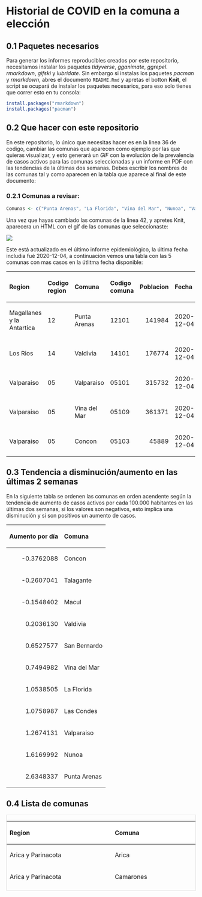 Historial de COVID en la comuna a elección
================

## 0.1 Paquetes necesarios

Para generar los informes reproducibles creados por este repositorio,
necesitamos instalar los paquetes *tidyverse*, *gganimate*, *ggrepel*.
*rmarkdown*, *gifski* y *lubridate*. Sin embargo si instalas los
paquetes *pacman* y *rmarkdown*, abres el documento `README.Rmd` y
apretas el botton **Knit**, el script se ocupará de instalar los
paquetes necesarios, para eso solo tienes que correr esto en tu consola:

``` r
install.packages("rmarkdown")
install.packages("pacman")
```

## 0.2 Que hacer con este repositorio

En este repositorio, lo único que necesitas hacer es en la linea 36 de
codigo, cambiar las comunas que aparecen como ejemplo por las que
quieras visualizar, y esto generará un *GIF* con la evolución de la
prevalencia de casos activos para las comunas seleccionadas y un informe
en PDF con las tendencias de la últimas dos semanas. Debes escribir los
nombres de las comunas tal y como aparecen en la tabla que aparece al
final de este
documento:

### 0.2.1 Comunas a revisar:

``` r
Comunas <- c("Punta Arenas", "La Florida", "Vina del Mar", "Nunoa", "Valparaiso", "Concon", "Talagante", "San Bernardo", "Macul", "Las Condes", "Valdivia")
```

Una vez que hayas cambiado las comunas de la linea 42, y apretes Knit,
aparecera un HTML con el gif de las comunas que seleccionaste:

![](README_files/figure-gfm/GIF-1.gif)<!-- -->

Este está actualizado en el último informe epidemiológico, la última
fecha includia fué 2020-12-04, a continuación vemos una tabla con las 5
comunas con mas casos en la útlitma fecha
disponible:

<table class="table table-striped table-hover" style="margin-left: auto; margin-right: auto;">

<thead>

<tr>

<th style="text-align:left;">

Region

</th>

<th style="text-align:left;">

Codigo region

</th>

<th style="text-align:left;">

Comuna

</th>

<th style="text-align:left;">

Codigo comuna

</th>

<th style="text-align:right;">

Poblacion

</th>

<th style="text-align:left;">

Fecha

</th>

<th style="text-align:right;">

Activos

</th>

<th style="text-align:right;">

Activos\_por\_100.000

</th>

</tr>

</thead>

<tbody>

<tr>

<td style="text-align:left;">

Magallanes y la Antartica

</td>

<td style="text-align:left;">

12

</td>

<td style="text-align:left;">

Punta Arenas

</td>

<td style="text-align:left;">

12101

</td>

<td style="text-align:right;">

141984

</td>

<td style="text-align:left;">

2020-12-04

</td>

<td style="text-align:right;">

398

</td>

<td style="text-align:right;">

280.31327

</td>

</tr>

<tr>

<td style="text-align:left;">

Los Rios

</td>

<td style="text-align:left;">

14

</td>

<td style="text-align:left;">

Valdivia

</td>

<td style="text-align:left;">

14101

</td>

<td style="text-align:right;">

176774

</td>

<td style="text-align:left;">

2020-12-04

</td>

<td style="text-align:right;">

378

</td>

<td style="text-align:right;">

213.83235

</td>

</tr>

<tr>

<td style="text-align:left;">

Valparaiso

</td>

<td style="text-align:left;">

05

</td>

<td style="text-align:left;">

Valparaiso

</td>

<td style="text-align:left;">

05101

</td>

<td style="text-align:right;">

315732

</td>

<td style="text-align:left;">

2020-12-04

</td>

<td style="text-align:right;">

201

</td>

<td style="text-align:right;">

63.66159

</td>

</tr>

<tr>

<td style="text-align:left;">

Valparaiso

</td>

<td style="text-align:left;">

05

</td>

<td style="text-align:left;">

Vina del Mar

</td>

<td style="text-align:left;">

05109

</td>

<td style="text-align:right;">

361371

</td>

<td style="text-align:left;">

2020-12-04

</td>

<td style="text-align:right;">

192

</td>

<td style="text-align:right;">

53.13099

</td>

</tr>

<tr>

<td style="text-align:left;">

Valparaiso

</td>

<td style="text-align:left;">

05

</td>

<td style="text-align:left;">

Concon

</td>

<td style="text-align:left;">

05103

</td>

<td style="text-align:right;">

45889

</td>

<td style="text-align:left;">

2020-12-04

</td>

<td style="text-align:right;">

22

</td>

<td style="text-align:right;">

47.94177

</td>

</tr>

</tbody>

</table>

## 0.3 Tendencia a disminución/aumento en las últimas 2 semanas

En la siguiente tabla se ordenen las comunas en orden acendente según la
tendencia de aumento de casos activos por cada 100.000 habitantes en las
últimas dos semanas, si los valores son negativos, esto implica una
disminución y si son positivos un aumento de casos.

<table>

<thead>

<tr>

<th style="text-align:right;">

Aumento por día

</th>

<th style="text-align:left;">

Comuna

</th>

</tr>

</thead>

<tbody>

<tr>

<td style="text-align:right;">

\-0.3762088

</td>

<td style="text-align:left;">

Concon

</td>

</tr>

<tr>

<td style="text-align:right;">

\-0.2607041

</td>

<td style="text-align:left;">

Talagante

</td>

</tr>

<tr>

<td style="text-align:right;">

\-0.1548402

</td>

<td style="text-align:left;">

Macul

</td>

</tr>

<tr>

<td style="text-align:right;">

0.2036130

</td>

<td style="text-align:left;">

Valdivia

</td>

</tr>

<tr>

<td style="text-align:right;">

0.6527577

</td>

<td style="text-align:left;">

San Bernardo

</td>

</tr>

<tr>

<td style="text-align:right;">

0.7494982

</td>

<td style="text-align:left;">

Vina del Mar

</td>

</tr>

<tr>

<td style="text-align:right;">

1.0538505

</td>

<td style="text-align:left;">

La Florida

</td>

</tr>

<tr>

<td style="text-align:right;">

1.0758987

</td>

<td style="text-align:left;">

Las Condes

</td>

</tr>

<tr>

<td style="text-align:right;">

1.2674131

</td>

<td style="text-align:left;">

Valparaiso

</td>

</tr>

<tr>

<td style="text-align:right;">

1.6169992

</td>

<td style="text-align:left;">

Nunoa

</td>

</tr>

<tr>

<td style="text-align:right;">

2.6348337

</td>

<td style="text-align:left;">

Punta
Arenas

</td>

</tr>

</tbody>

</table>

## 0.4 Lista de comunas

<div style="border: 1px solid #ddd; padding: 0px; overflow-y: scroll; height:200px; overflow-x: scroll; width:100%;  margin-left: auto; margin-right: auto;" class="table table-striped table-hover">

<table class="table table-striped table-hover" style="margin-left: auto; margin-right: auto;">

<thead>

<tr>

<th style="text-align:left;position: sticky; top:0; background-color: #FFFFFF;">

Region

</th>

<th style="text-align:left;position: sticky; top:0; background-color: #FFFFFF;">

Comuna

</th>

</tr>

</thead>

<tbody>

<tr>

<td style="text-align:left;">

Arica y Parinacota

</td>

<td style="text-align:left;">

Arica

</td>

</tr>

<tr>

<td style="text-align:left;">

Arica y Parinacota

</td>

<td style="text-align:left;">

Camarones

</td>

</tr>

<tr>

<td style="text-align:left;">

Arica y Parinacota

</td>

<td style="text-align:left;">

General Lagos

</td>

</tr>

<tr>

<td style="text-align:left;">

Arica y Parinacota

</td>

<td style="text-align:left;">

Putre

</td>

</tr>

<tr>

<td style="text-align:left;">

Arica y Parinacota

</td>

<td style="text-align:left;">

Desconocido Arica y Parinacota

</td>

</tr>

<tr>

<td style="text-align:left;">

Tarapaca

</td>

<td style="text-align:left;">

Alto Hospicio

</td>

</tr>

<tr>

<td style="text-align:left;">

Tarapaca

</td>

<td style="text-align:left;">

Camina

</td>

</tr>

<tr>

<td style="text-align:left;">

Tarapaca

</td>

<td style="text-align:left;">

Colchane

</td>

</tr>

<tr>

<td style="text-align:left;">

Tarapaca

</td>

<td style="text-align:left;">

Huara

</td>

</tr>

<tr>

<td style="text-align:left;">

Tarapaca

</td>

<td style="text-align:left;">

Iquique

</td>

</tr>

<tr>

<td style="text-align:left;">

Tarapaca

</td>

<td style="text-align:left;">

Pica

</td>

</tr>

<tr>

<td style="text-align:left;">

Tarapaca

</td>

<td style="text-align:left;">

Pozo Almonte

</td>

</tr>

<tr>

<td style="text-align:left;">

Tarapaca

</td>

<td style="text-align:left;">

Desconocido Tarapaca

</td>

</tr>

<tr>

<td style="text-align:left;">

Antofagasta

</td>

<td style="text-align:left;">

Antofagasta

</td>

</tr>

<tr>

<td style="text-align:left;">

Antofagasta

</td>

<td style="text-align:left;">

Calama

</td>

</tr>

<tr>

<td style="text-align:left;">

Antofagasta

</td>

<td style="text-align:left;">

Maria Elena

</td>

</tr>

<tr>

<td style="text-align:left;">

Antofagasta

</td>

<td style="text-align:left;">

Mejillones

</td>

</tr>

<tr>

<td style="text-align:left;">

Antofagasta

</td>

<td style="text-align:left;">

Ollague

</td>

</tr>

<tr>

<td style="text-align:left;">

Antofagasta

</td>

<td style="text-align:left;">

San Pedro de Atacama

</td>

</tr>

<tr>

<td style="text-align:left;">

Antofagasta

</td>

<td style="text-align:left;">

Sierra Gorda

</td>

</tr>

<tr>

<td style="text-align:left;">

Antofagasta

</td>

<td style="text-align:left;">

Taltal

</td>

</tr>

<tr>

<td style="text-align:left;">

Antofagasta

</td>

<td style="text-align:left;">

Tocopilla

</td>

</tr>

<tr>

<td style="text-align:left;">

Antofagasta

</td>

<td style="text-align:left;">

Desconocido Antofagasta

</td>

</tr>

<tr>

<td style="text-align:left;">

Atacama

</td>

<td style="text-align:left;">

Alto del Carmen

</td>

</tr>

<tr>

<td style="text-align:left;">

Atacama

</td>

<td style="text-align:left;">

Caldera

</td>

</tr>

<tr>

<td style="text-align:left;">

Atacama

</td>

<td style="text-align:left;">

Chanaral

</td>

</tr>

<tr>

<td style="text-align:left;">

Atacama

</td>

<td style="text-align:left;">

Copiapo

</td>

</tr>

<tr>

<td style="text-align:left;">

Atacama

</td>

<td style="text-align:left;">

Diego de Almagro

</td>

</tr>

<tr>

<td style="text-align:left;">

Atacama

</td>

<td style="text-align:left;">

Freirina

</td>

</tr>

<tr>

<td style="text-align:left;">

Atacama

</td>

<td style="text-align:left;">

Huasco

</td>

</tr>

<tr>

<td style="text-align:left;">

Atacama

</td>

<td style="text-align:left;">

Tierra Amarilla

</td>

</tr>

<tr>

<td style="text-align:left;">

Atacama

</td>

<td style="text-align:left;">

Vallenar

</td>

</tr>

<tr>

<td style="text-align:left;">

Atacama

</td>

<td style="text-align:left;">

Desconocido Atacama

</td>

</tr>

<tr>

<td style="text-align:left;">

Coquimbo

</td>

<td style="text-align:left;">

Andacollo

</td>

</tr>

<tr>

<td style="text-align:left;">

Coquimbo

</td>

<td style="text-align:left;">

Canela

</td>

</tr>

<tr>

<td style="text-align:left;">

Coquimbo

</td>

<td style="text-align:left;">

Combarbala

</td>

</tr>

<tr>

<td style="text-align:left;">

Coquimbo

</td>

<td style="text-align:left;">

Coquimbo

</td>

</tr>

<tr>

<td style="text-align:left;">

Coquimbo

</td>

<td style="text-align:left;">

Illapel

</td>

</tr>

<tr>

<td style="text-align:left;">

Coquimbo

</td>

<td style="text-align:left;">

La Higuera

</td>

</tr>

<tr>

<td style="text-align:left;">

Coquimbo

</td>

<td style="text-align:left;">

La Serena

</td>

</tr>

<tr>

<td style="text-align:left;">

Coquimbo

</td>

<td style="text-align:left;">

Los Vilos

</td>

</tr>

<tr>

<td style="text-align:left;">

Coquimbo

</td>

<td style="text-align:left;">

Monte Patria

</td>

</tr>

<tr>

<td style="text-align:left;">

Coquimbo

</td>

<td style="text-align:left;">

Ovalle

</td>

</tr>

<tr>

<td style="text-align:left;">

Coquimbo

</td>

<td style="text-align:left;">

Paiguano

</td>

</tr>

<tr>

<td style="text-align:left;">

Coquimbo

</td>

<td style="text-align:left;">

Punitaqui

</td>

</tr>

<tr>

<td style="text-align:left;">

Coquimbo

</td>

<td style="text-align:left;">

Rio Hurtado

</td>

</tr>

<tr>

<td style="text-align:left;">

Coquimbo

</td>

<td style="text-align:left;">

Salamanca

</td>

</tr>

<tr>

<td style="text-align:left;">

Coquimbo

</td>

<td style="text-align:left;">

Vicuna

</td>

</tr>

<tr>

<td style="text-align:left;">

Coquimbo

</td>

<td style="text-align:left;">

Desconocido Coquimbo

</td>

</tr>

<tr>

<td style="text-align:left;">

Valparaiso

</td>

<td style="text-align:left;">

Algarrobo

</td>

</tr>

<tr>

<td style="text-align:left;">

Valparaiso

</td>

<td style="text-align:left;">

Cabildo

</td>

</tr>

<tr>

<td style="text-align:left;">

Valparaiso

</td>

<td style="text-align:left;">

Calera

</td>

</tr>

<tr>

<td style="text-align:left;">

Valparaiso

</td>

<td style="text-align:left;">

Calle Larga

</td>

</tr>

<tr>

<td style="text-align:left;">

Valparaiso

</td>

<td style="text-align:left;">

Cartagena

</td>

</tr>

<tr>

<td style="text-align:left;">

Valparaiso

</td>

<td style="text-align:left;">

Casablanca

</td>

</tr>

<tr>

<td style="text-align:left;">

Valparaiso

</td>

<td style="text-align:left;">

Catemu

</td>

</tr>

<tr>

<td style="text-align:left;">

Valparaiso

</td>

<td style="text-align:left;">

Concon

</td>

</tr>

<tr>

<td style="text-align:left;">

Valparaiso

</td>

<td style="text-align:left;">

El Quisco

</td>

</tr>

<tr>

<td style="text-align:left;">

Valparaiso

</td>

<td style="text-align:left;">

El Tabo

</td>

</tr>

<tr>

<td style="text-align:left;">

Valparaiso

</td>

<td style="text-align:left;">

Hijuelas

</td>

</tr>

<tr>

<td style="text-align:left;">

Valparaiso

</td>

<td style="text-align:left;">

Isla de Pascua

</td>

</tr>

<tr>

<td style="text-align:left;">

Valparaiso

</td>

<td style="text-align:left;">

Juan Fernandez

</td>

</tr>

<tr>

<td style="text-align:left;">

Valparaiso

</td>

<td style="text-align:left;">

La Cruz

</td>

</tr>

<tr>

<td style="text-align:left;">

Valparaiso

</td>

<td style="text-align:left;">

La Ligua

</td>

</tr>

<tr>

<td style="text-align:left;">

Valparaiso

</td>

<td style="text-align:left;">

Limache

</td>

</tr>

<tr>

<td style="text-align:left;">

Valparaiso

</td>

<td style="text-align:left;">

Llaillay

</td>

</tr>

<tr>

<td style="text-align:left;">

Valparaiso

</td>

<td style="text-align:left;">

Los Andes

</td>

</tr>

<tr>

<td style="text-align:left;">

Valparaiso

</td>

<td style="text-align:left;">

Nogales

</td>

</tr>

<tr>

<td style="text-align:left;">

Valparaiso

</td>

<td style="text-align:left;">

Olmue

</td>

</tr>

<tr>

<td style="text-align:left;">

Valparaiso

</td>

<td style="text-align:left;">

Panquehue

</td>

</tr>

<tr>

<td style="text-align:left;">

Valparaiso

</td>

<td style="text-align:left;">

Papudo

</td>

</tr>

<tr>

<td style="text-align:left;">

Valparaiso

</td>

<td style="text-align:left;">

Petorca

</td>

</tr>

<tr>

<td style="text-align:left;">

Valparaiso

</td>

<td style="text-align:left;">

Puchuncavi

</td>

</tr>

<tr>

<td style="text-align:left;">

Valparaiso

</td>

<td style="text-align:left;">

Putaendo

</td>

</tr>

<tr>

<td style="text-align:left;">

Valparaiso

</td>

<td style="text-align:left;">

Quillota

</td>

</tr>

<tr>

<td style="text-align:left;">

Valparaiso

</td>

<td style="text-align:left;">

Quilpue

</td>

</tr>

<tr>

<td style="text-align:left;">

Valparaiso

</td>

<td style="text-align:left;">

Quintero

</td>

</tr>

<tr>

<td style="text-align:left;">

Valparaiso

</td>

<td style="text-align:left;">

Rinconada

</td>

</tr>

<tr>

<td style="text-align:left;">

Valparaiso

</td>

<td style="text-align:left;">

San Antonio

</td>

</tr>

<tr>

<td style="text-align:left;">

Valparaiso

</td>

<td style="text-align:left;">

San Esteban

</td>

</tr>

<tr>

<td style="text-align:left;">

Valparaiso

</td>

<td style="text-align:left;">

San Felipe

</td>

</tr>

<tr>

<td style="text-align:left;">

Valparaiso

</td>

<td style="text-align:left;">

Santa Maria

</td>

</tr>

<tr>

<td style="text-align:left;">

Valparaiso

</td>

<td style="text-align:left;">

Santo Domingo

</td>

</tr>

<tr>

<td style="text-align:left;">

Valparaiso

</td>

<td style="text-align:left;">

Valparaiso

</td>

</tr>

<tr>

<td style="text-align:left;">

Valparaiso

</td>

<td style="text-align:left;">

Villa Alemana

</td>

</tr>

<tr>

<td style="text-align:left;">

Valparaiso

</td>

<td style="text-align:left;">

Vina del Mar

</td>

</tr>

<tr>

<td style="text-align:left;">

Valparaiso

</td>

<td style="text-align:left;">

Zapallar

</td>

</tr>

<tr>

<td style="text-align:left;">

Valparaiso

</td>

<td style="text-align:left;">

Desconocido Valparaiso

</td>

</tr>

<tr>

<td style="text-align:left;">

Metropolitana

</td>

<td style="text-align:left;">

Alhue

</td>

</tr>

<tr>

<td style="text-align:left;">

Metropolitana

</td>

<td style="text-align:left;">

Buin

</td>

</tr>

<tr>

<td style="text-align:left;">

Metropolitana

</td>

<td style="text-align:left;">

Calera de Tango

</td>

</tr>

<tr>

<td style="text-align:left;">

Metropolitana

</td>

<td style="text-align:left;">

Cerrillos

</td>

</tr>

<tr>

<td style="text-align:left;">

Metropolitana

</td>

<td style="text-align:left;">

Cerro Navia

</td>

</tr>

<tr>

<td style="text-align:left;">

Metropolitana

</td>

<td style="text-align:left;">

Colina

</td>

</tr>

<tr>

<td style="text-align:left;">

Metropolitana

</td>

<td style="text-align:left;">

Conchali

</td>

</tr>

<tr>

<td style="text-align:left;">

Metropolitana

</td>

<td style="text-align:left;">

Curacavi

</td>

</tr>

<tr>

<td style="text-align:left;">

Metropolitana

</td>

<td style="text-align:left;">

El Bosque

</td>

</tr>

<tr>

<td style="text-align:left;">

Metropolitana

</td>

<td style="text-align:left;">

El Monte

</td>

</tr>

<tr>

<td style="text-align:left;">

Metropolitana

</td>

<td style="text-align:left;">

Estacion Central

</td>

</tr>

<tr>

<td style="text-align:left;">

Metropolitana

</td>

<td style="text-align:left;">

Huechuraba

</td>

</tr>

<tr>

<td style="text-align:left;">

Metropolitana

</td>

<td style="text-align:left;">

Independencia

</td>

</tr>

<tr>

<td style="text-align:left;">

Metropolitana

</td>

<td style="text-align:left;">

Isla de Maipo

</td>

</tr>

<tr>

<td style="text-align:left;">

Metropolitana

</td>

<td style="text-align:left;">

La Cisterna

</td>

</tr>

<tr>

<td style="text-align:left;">

Metropolitana

</td>

<td style="text-align:left;">

La Florida

</td>

</tr>

<tr>

<td style="text-align:left;">

Metropolitana

</td>

<td style="text-align:left;">

La Granja

</td>

</tr>

<tr>

<td style="text-align:left;">

Metropolitana

</td>

<td style="text-align:left;">

La Pintana

</td>

</tr>

<tr>

<td style="text-align:left;">

Metropolitana

</td>

<td style="text-align:left;">

La Reina

</td>

</tr>

<tr>

<td style="text-align:left;">

Metropolitana

</td>

<td style="text-align:left;">

Lampa

</td>

</tr>

<tr>

<td style="text-align:left;">

Metropolitana

</td>

<td style="text-align:left;">

Las Condes

</td>

</tr>

<tr>

<td style="text-align:left;">

Metropolitana

</td>

<td style="text-align:left;">

Lo Barnechea

</td>

</tr>

<tr>

<td style="text-align:left;">

Metropolitana

</td>

<td style="text-align:left;">

Lo Espejo

</td>

</tr>

<tr>

<td style="text-align:left;">

Metropolitana

</td>

<td style="text-align:left;">

Lo Prado

</td>

</tr>

<tr>

<td style="text-align:left;">

Metropolitana

</td>

<td style="text-align:left;">

Macul

</td>

</tr>

<tr>

<td style="text-align:left;">

Metropolitana

</td>

<td style="text-align:left;">

Maipu

</td>

</tr>

<tr>

<td style="text-align:left;">

Metropolitana

</td>

<td style="text-align:left;">

Maria Pinto

</td>

</tr>

<tr>

<td style="text-align:left;">

Metropolitana

</td>

<td style="text-align:left;">

Melipilla

</td>

</tr>

<tr>

<td style="text-align:left;">

Metropolitana

</td>

<td style="text-align:left;">

Nunoa

</td>

</tr>

<tr>

<td style="text-align:left;">

Metropolitana

</td>

<td style="text-align:left;">

Padre Hurtado

</td>

</tr>

<tr>

<td style="text-align:left;">

Metropolitana

</td>

<td style="text-align:left;">

Paine

</td>

</tr>

<tr>

<td style="text-align:left;">

Metropolitana

</td>

<td style="text-align:left;">

Pedro Aguirre Cerda

</td>

</tr>

<tr>

<td style="text-align:left;">

Metropolitana

</td>

<td style="text-align:left;">

Penaflor

</td>

</tr>

<tr>

<td style="text-align:left;">

Metropolitana

</td>

<td style="text-align:left;">

Penalolen

</td>

</tr>

<tr>

<td style="text-align:left;">

Metropolitana

</td>

<td style="text-align:left;">

Pirque

</td>

</tr>

<tr>

<td style="text-align:left;">

Metropolitana

</td>

<td style="text-align:left;">

Providencia

</td>

</tr>

<tr>

<td style="text-align:left;">

Metropolitana

</td>

<td style="text-align:left;">

Pudahuel

</td>

</tr>

<tr>

<td style="text-align:left;">

Metropolitana

</td>

<td style="text-align:left;">

Puente Alto

</td>

</tr>

<tr>

<td style="text-align:left;">

Metropolitana

</td>

<td style="text-align:left;">

Quilicura

</td>

</tr>

<tr>

<td style="text-align:left;">

Metropolitana

</td>

<td style="text-align:left;">

Quinta Normal

</td>

</tr>

<tr>

<td style="text-align:left;">

Metropolitana

</td>

<td style="text-align:left;">

Recoleta

</td>

</tr>

<tr>

<td style="text-align:left;">

Metropolitana

</td>

<td style="text-align:left;">

Renca

</td>

</tr>

<tr>

<td style="text-align:left;">

Metropolitana

</td>

<td style="text-align:left;">

San Bernardo

</td>

</tr>

<tr>

<td style="text-align:left;">

Metropolitana

</td>

<td style="text-align:left;">

San Joaquin

</td>

</tr>

<tr>

<td style="text-align:left;">

Metropolitana

</td>

<td style="text-align:left;">

San Jose de Maipo

</td>

</tr>

<tr>

<td style="text-align:left;">

Metropolitana

</td>

<td style="text-align:left;">

San Miguel

</td>

</tr>

<tr>

<td style="text-align:left;">

Metropolitana

</td>

<td style="text-align:left;">

San Pedro

</td>

</tr>

<tr>

<td style="text-align:left;">

Metropolitana

</td>

<td style="text-align:left;">

San Ramon

</td>

</tr>

<tr>

<td style="text-align:left;">

Metropolitana

</td>

<td style="text-align:left;">

Santiago

</td>

</tr>

<tr>

<td style="text-align:left;">

Metropolitana

</td>

<td style="text-align:left;">

Talagante

</td>

</tr>

<tr>

<td style="text-align:left;">

Metropolitana

</td>

<td style="text-align:left;">

Tiltil

</td>

</tr>

<tr>

<td style="text-align:left;">

Metropolitana

</td>

<td style="text-align:left;">

Vitacura

</td>

</tr>

<tr>

<td style="text-align:left;">

Metropolitana

</td>

<td style="text-align:left;">

Desconocido Metropolitana

</td>

</tr>

<tr>

<td style="text-align:left;">

Del Libertador General Bernardo O’Higgins

</td>

<td style="text-align:left;">

Chepica

</td>

</tr>

<tr>

<td style="text-align:left;">

Del Libertador General Bernardo O’Higgins

</td>

<td style="text-align:left;">

Chimbarongo

</td>

</tr>

<tr>

<td style="text-align:left;">

Del Libertador General Bernardo O’Higgins

</td>

<td style="text-align:left;">

Codegua

</td>

</tr>

<tr>

<td style="text-align:left;">

Del Libertador General Bernardo O’Higgins

</td>

<td style="text-align:left;">

Coinco

</td>

</tr>

<tr>

<td style="text-align:left;">

Del Libertador General Bernardo O’Higgins

</td>

<td style="text-align:left;">

Coltauco

</td>

</tr>

<tr>

<td style="text-align:left;">

Del Libertador General Bernardo O’Higgins

</td>

<td style="text-align:left;">

Donihue

</td>

</tr>

<tr>

<td style="text-align:left;">

Del Libertador General Bernardo O’Higgins

</td>

<td style="text-align:left;">

Graneros

</td>

</tr>

<tr>

<td style="text-align:left;">

Del Libertador General Bernardo O’Higgins

</td>

<td style="text-align:left;">

La Estrella

</td>

</tr>

<tr>

<td style="text-align:left;">

Del Libertador General Bernardo O’Higgins

</td>

<td style="text-align:left;">

Las Cabras

</td>

</tr>

<tr>

<td style="text-align:left;">

Del Libertador General Bernardo O’Higgins

</td>

<td style="text-align:left;">

Litueche

</td>

</tr>

<tr>

<td style="text-align:left;">

Del Libertador General Bernardo O’Higgins

</td>

<td style="text-align:left;">

Lolol

</td>

</tr>

<tr>

<td style="text-align:left;">

Del Libertador General Bernardo O’Higgins

</td>

<td style="text-align:left;">

Machali

</td>

</tr>

<tr>

<td style="text-align:left;">

Del Libertador General Bernardo O’Higgins

</td>

<td style="text-align:left;">

Malloa

</td>

</tr>

<tr>

<td style="text-align:left;">

Del Libertador General Bernardo O’Higgins

</td>

<td style="text-align:left;">

Marchihue

</td>

</tr>

<tr>

<td style="text-align:left;">

Del Libertador General Bernardo O’Higgins

</td>

<td style="text-align:left;">

Mostazal

</td>

</tr>

<tr>

<td style="text-align:left;">

Del Libertador General Bernardo O’Higgins

</td>

<td style="text-align:left;">

Nancagua

</td>

</tr>

<tr>

<td style="text-align:left;">

Del Libertador General Bernardo O’Higgins

</td>

<td style="text-align:left;">

Navidad

</td>

</tr>

<tr>

<td style="text-align:left;">

Del Libertador General Bernardo O’Higgins

</td>

<td style="text-align:left;">

Olivar

</td>

</tr>

<tr>

<td style="text-align:left;">

Del Libertador General Bernardo O’Higgins

</td>

<td style="text-align:left;">

Palmilla

</td>

</tr>

<tr>

<td style="text-align:left;">

Del Libertador General Bernardo O’Higgins

</td>

<td style="text-align:left;">

Paredones

</td>

</tr>

<tr>

<td style="text-align:left;">

Del Libertador General Bernardo O’Higgins

</td>

<td style="text-align:left;">

Peralillo

</td>

</tr>

<tr>

<td style="text-align:left;">

Del Libertador General Bernardo O’Higgins

</td>

<td style="text-align:left;">

Peumo

</td>

</tr>

<tr>

<td style="text-align:left;">

Del Libertador General Bernardo O’Higgins

</td>

<td style="text-align:left;">

Pichidegua

</td>

</tr>

<tr>

<td style="text-align:left;">

Del Libertador General Bernardo O’Higgins

</td>

<td style="text-align:left;">

Pichilemu

</td>

</tr>

<tr>

<td style="text-align:left;">

Del Libertador General Bernardo O’Higgins

</td>

<td style="text-align:left;">

Placilla

</td>

</tr>

<tr>

<td style="text-align:left;">

Del Libertador General Bernardo O’Higgins

</td>

<td style="text-align:left;">

Pumanque

</td>

</tr>

<tr>

<td style="text-align:left;">

Del Libertador General Bernardo O’Higgins

</td>

<td style="text-align:left;">

Quinta de Tilcoco

</td>

</tr>

<tr>

<td style="text-align:left;">

Del Libertador General Bernardo O’Higgins

</td>

<td style="text-align:left;">

Rancagua

</td>

</tr>

<tr>

<td style="text-align:left;">

Del Libertador General Bernardo O’Higgins

</td>

<td style="text-align:left;">

Rengo

</td>

</tr>

<tr>

<td style="text-align:left;">

Del Libertador General Bernardo O’Higgins

</td>

<td style="text-align:left;">

Requinoa

</td>

</tr>

<tr>

<td style="text-align:left;">

Del Libertador General Bernardo O’Higgins

</td>

<td style="text-align:left;">

San Fernando

</td>

</tr>

<tr>

<td style="text-align:left;">

Del Libertador General Bernardo O’Higgins

</td>

<td style="text-align:left;">

San Vicente

</td>

</tr>

<tr>

<td style="text-align:left;">

Del Libertador General Bernardo O’Higgins

</td>

<td style="text-align:left;">

Santa Cruz

</td>

</tr>

<tr>

<td style="text-align:left;">

Del Libertador General Bernardo O’Higgins

</td>

<td style="text-align:left;">

Desconocido O’Higgins

</td>

</tr>

<tr>

<td style="text-align:left;">

Maule

</td>

<td style="text-align:left;">

Cauquenes

</td>

</tr>

<tr>

<td style="text-align:left;">

Maule

</td>

<td style="text-align:left;">

Chanco

</td>

</tr>

<tr>

<td style="text-align:left;">

Maule

</td>

<td style="text-align:left;">

Colbun

</td>

</tr>

<tr>

<td style="text-align:left;">

Maule

</td>

<td style="text-align:left;">

Constitucion

</td>

</tr>

<tr>

<td style="text-align:left;">

Maule

</td>

<td style="text-align:left;">

Curepto

</td>

</tr>

<tr>

<td style="text-align:left;">

Maule

</td>

<td style="text-align:left;">

Curico

</td>

</tr>

<tr>

<td style="text-align:left;">

Maule

</td>

<td style="text-align:left;">

Empedrado

</td>

</tr>

<tr>

<td style="text-align:left;">

Maule

</td>

<td style="text-align:left;">

Hualane

</td>

</tr>

<tr>

<td style="text-align:left;">

Maule

</td>

<td style="text-align:left;">

Licanten

</td>

</tr>

<tr>

<td style="text-align:left;">

Maule

</td>

<td style="text-align:left;">

Linares

</td>

</tr>

<tr>

<td style="text-align:left;">

Maule

</td>

<td style="text-align:left;">

Longavi

</td>

</tr>

<tr>

<td style="text-align:left;">

Maule

</td>

<td style="text-align:left;">

Maule

</td>

</tr>

<tr>

<td style="text-align:left;">

Maule

</td>

<td style="text-align:left;">

Molina

</td>

</tr>

<tr>

<td style="text-align:left;">

Maule

</td>

<td style="text-align:left;">

Parral

</td>

</tr>

<tr>

<td style="text-align:left;">

Maule

</td>

<td style="text-align:left;">

Pelarco

</td>

</tr>

<tr>

<td style="text-align:left;">

Maule

</td>

<td style="text-align:left;">

Pelluhue

</td>

</tr>

<tr>

<td style="text-align:left;">

Maule

</td>

<td style="text-align:left;">

Pencahue

</td>

</tr>

<tr>

<td style="text-align:left;">

Maule

</td>

<td style="text-align:left;">

Rauco

</td>

</tr>

<tr>

<td style="text-align:left;">

Maule

</td>

<td style="text-align:left;">

Retiro

</td>

</tr>

<tr>

<td style="text-align:left;">

Maule

</td>

<td style="text-align:left;">

Rio Claro

</td>

</tr>

<tr>

<td style="text-align:left;">

Maule

</td>

<td style="text-align:left;">

Romeral

</td>

</tr>

<tr>

<td style="text-align:left;">

Maule

</td>

<td style="text-align:left;">

Sagrada Familia

</td>

</tr>

<tr>

<td style="text-align:left;">

Maule

</td>

<td style="text-align:left;">

San Clemente

</td>

</tr>

<tr>

<td style="text-align:left;">

Maule

</td>

<td style="text-align:left;">

San Javier

</td>

</tr>

<tr>

<td style="text-align:left;">

Maule

</td>

<td style="text-align:left;">

San Rafael

</td>

</tr>

<tr>

<td style="text-align:left;">

Maule

</td>

<td style="text-align:left;">

Talca

</td>

</tr>

<tr>

<td style="text-align:left;">

Maule

</td>

<td style="text-align:left;">

Teno

</td>

</tr>

<tr>

<td style="text-align:left;">

Maule

</td>

<td style="text-align:left;">

Vichuquen

</td>

</tr>

<tr>

<td style="text-align:left;">

Maule

</td>

<td style="text-align:left;">

Villa Alegre

</td>

</tr>

<tr>

<td style="text-align:left;">

Maule

</td>

<td style="text-align:left;">

Yerbas Buenas

</td>

</tr>

<tr>

<td style="text-align:left;">

Maule

</td>

<td style="text-align:left;">

Desconocido Maule

</td>

</tr>

<tr>

<td style="text-align:left;">

Nuble

</td>

<td style="text-align:left;">

Bulnes

</td>

</tr>

<tr>

<td style="text-align:left;">

Nuble

</td>

<td style="text-align:left;">

Chillan

</td>

</tr>

<tr>

<td style="text-align:left;">

Nuble

</td>

<td style="text-align:left;">

Chillan Viejo

</td>

</tr>

<tr>

<td style="text-align:left;">

Nuble

</td>

<td style="text-align:left;">

Cobquecura

</td>

</tr>

<tr>

<td style="text-align:left;">

Nuble

</td>

<td style="text-align:left;">

Coelemu

</td>

</tr>

<tr>

<td style="text-align:left;">

Nuble

</td>

<td style="text-align:left;">

Coihueco

</td>

</tr>

<tr>

<td style="text-align:left;">

Nuble

</td>

<td style="text-align:left;">

El Carmen

</td>

</tr>

<tr>

<td style="text-align:left;">

Nuble

</td>

<td style="text-align:left;">

Ninhue

</td>

</tr>

<tr>

<td style="text-align:left;">

Nuble

</td>

<td style="text-align:left;">

Niquen

</td>

</tr>

<tr>

<td style="text-align:left;">

Nuble

</td>

<td style="text-align:left;">

Pemuco

</td>

</tr>

<tr>

<td style="text-align:left;">

Nuble

</td>

<td style="text-align:left;">

Pinto

</td>

</tr>

<tr>

<td style="text-align:left;">

Nuble

</td>

<td style="text-align:left;">

Portezuelo

</td>

</tr>

<tr>

<td style="text-align:left;">

Nuble

</td>

<td style="text-align:left;">

Quillon

</td>

</tr>

<tr>

<td style="text-align:left;">

Nuble

</td>

<td style="text-align:left;">

Quirihue

</td>

</tr>

<tr>

<td style="text-align:left;">

Nuble

</td>

<td style="text-align:left;">

Ranquil

</td>

</tr>

<tr>

<td style="text-align:left;">

Nuble

</td>

<td style="text-align:left;">

San Carlos

</td>

</tr>

<tr>

<td style="text-align:left;">

Nuble

</td>

<td style="text-align:left;">

San Fabian

</td>

</tr>

<tr>

<td style="text-align:left;">

Nuble

</td>

<td style="text-align:left;">

San Ignacio

</td>

</tr>

<tr>

<td style="text-align:left;">

Nuble

</td>

<td style="text-align:left;">

San Nicolas

</td>

</tr>

<tr>

<td style="text-align:left;">

Nuble

</td>

<td style="text-align:left;">

Treguaco

</td>

</tr>

<tr>

<td style="text-align:left;">

Nuble

</td>

<td style="text-align:left;">

Yungay

</td>

</tr>

<tr>

<td style="text-align:left;">

Nuble

</td>

<td style="text-align:left;">

Desconocido Nuble

</td>

</tr>

<tr>

<td style="text-align:left;">

Biobio

</td>

<td style="text-align:left;">

Alto Biobio

</td>

</tr>

<tr>

<td style="text-align:left;">

Biobio

</td>

<td style="text-align:left;">

Antuco

</td>

</tr>

<tr>

<td style="text-align:left;">

Biobio

</td>

<td style="text-align:left;">

Arauco

</td>

</tr>

<tr>

<td style="text-align:left;">

Biobio

</td>

<td style="text-align:left;">

Cabrero

</td>

</tr>

<tr>

<td style="text-align:left;">

Biobio

</td>

<td style="text-align:left;">

Canete

</td>

</tr>

<tr>

<td style="text-align:left;">

Biobio

</td>

<td style="text-align:left;">

Chiguayante

</td>

</tr>

<tr>

<td style="text-align:left;">

Biobio

</td>

<td style="text-align:left;">

Concepcion

</td>

</tr>

<tr>

<td style="text-align:left;">

Biobio

</td>

<td style="text-align:left;">

Contulmo

</td>

</tr>

<tr>

<td style="text-align:left;">

Biobio

</td>

<td style="text-align:left;">

Coronel

</td>

</tr>

<tr>

<td style="text-align:left;">

Biobio

</td>

<td style="text-align:left;">

Curanilahue

</td>

</tr>

<tr>

<td style="text-align:left;">

Biobio

</td>

<td style="text-align:left;">

Florida

</td>

</tr>

<tr>

<td style="text-align:left;">

Biobio

</td>

<td style="text-align:left;">

Hualpen

</td>

</tr>

<tr>

<td style="text-align:left;">

Biobio

</td>

<td style="text-align:left;">

Hualqui

</td>

</tr>

<tr>

<td style="text-align:left;">

Biobio

</td>

<td style="text-align:left;">

Laja

</td>

</tr>

<tr>

<td style="text-align:left;">

Biobio

</td>

<td style="text-align:left;">

Lebu

</td>

</tr>

<tr>

<td style="text-align:left;">

Biobio

</td>

<td style="text-align:left;">

Los Alamos

</td>

</tr>

<tr>

<td style="text-align:left;">

Biobio

</td>

<td style="text-align:left;">

Los Angeles

</td>

</tr>

<tr>

<td style="text-align:left;">

Biobio

</td>

<td style="text-align:left;">

Lota

</td>

</tr>

<tr>

<td style="text-align:left;">

Biobio

</td>

<td style="text-align:left;">

Mulchen

</td>

</tr>

<tr>

<td style="text-align:left;">

Biobio

</td>

<td style="text-align:left;">

Nacimiento

</td>

</tr>

<tr>

<td style="text-align:left;">

Biobio

</td>

<td style="text-align:left;">

Negrete

</td>

</tr>

<tr>

<td style="text-align:left;">

Biobio

</td>

<td style="text-align:left;">

Penco

</td>

</tr>

<tr>

<td style="text-align:left;">

Biobio

</td>

<td style="text-align:left;">

Quilaco

</td>

</tr>

<tr>

<td style="text-align:left;">

Biobio

</td>

<td style="text-align:left;">

Quilleco

</td>

</tr>

<tr>

<td style="text-align:left;">

Biobio

</td>

<td style="text-align:left;">

San Pedro de la Paz

</td>

</tr>

<tr>

<td style="text-align:left;">

Biobio

</td>

<td style="text-align:left;">

San Rosendo

</td>

</tr>

<tr>

<td style="text-align:left;">

Biobio

</td>

<td style="text-align:left;">

Santa Barbara

</td>

</tr>

<tr>

<td style="text-align:left;">

Biobio

</td>

<td style="text-align:left;">

Santa Juana

</td>

</tr>

<tr>

<td style="text-align:left;">

Biobio

</td>

<td style="text-align:left;">

Talcahuano

</td>

</tr>

<tr>

<td style="text-align:left;">

Biobio

</td>

<td style="text-align:left;">

Tirua

</td>

</tr>

<tr>

<td style="text-align:left;">

Biobio

</td>

<td style="text-align:left;">

Tome

</td>

</tr>

<tr>

<td style="text-align:left;">

Biobio

</td>

<td style="text-align:left;">

Tucapel

</td>

</tr>

<tr>

<td style="text-align:left;">

Biobio

</td>

<td style="text-align:left;">

Yumbel

</td>

</tr>

<tr>

<td style="text-align:left;">

Biobio

</td>

<td style="text-align:left;">

Desconocido Biobio

</td>

</tr>

<tr>

<td style="text-align:left;">

La Araucania

</td>

<td style="text-align:left;">

Angol

</td>

</tr>

<tr>

<td style="text-align:left;">

La Araucania

</td>

<td style="text-align:left;">

Carahue

</td>

</tr>

<tr>

<td style="text-align:left;">

La Araucania

</td>

<td style="text-align:left;">

Cholchol

</td>

</tr>

<tr>

<td style="text-align:left;">

La Araucania

</td>

<td style="text-align:left;">

Collipulli

</td>

</tr>

<tr>

<td style="text-align:left;">

La Araucania

</td>

<td style="text-align:left;">

Cunco

</td>

</tr>

<tr>

<td style="text-align:left;">

La Araucania

</td>

<td style="text-align:left;">

Curacautin

</td>

</tr>

<tr>

<td style="text-align:left;">

La Araucania

</td>

<td style="text-align:left;">

Curarrehue

</td>

</tr>

<tr>

<td style="text-align:left;">

La Araucania

</td>

<td style="text-align:left;">

Ercilla

</td>

</tr>

<tr>

<td style="text-align:left;">

La Araucania

</td>

<td style="text-align:left;">

Freire

</td>

</tr>

<tr>

<td style="text-align:left;">

La Araucania

</td>

<td style="text-align:left;">

Galvarino

</td>

</tr>

<tr>

<td style="text-align:left;">

La Araucania

</td>

<td style="text-align:left;">

Gorbea

</td>

</tr>

<tr>

<td style="text-align:left;">

La Araucania

</td>

<td style="text-align:left;">

Lautaro

</td>

</tr>

<tr>

<td style="text-align:left;">

La Araucania

</td>

<td style="text-align:left;">

Loncoche

</td>

</tr>

<tr>

<td style="text-align:left;">

La Araucania

</td>

<td style="text-align:left;">

Lonquimay

</td>

</tr>

<tr>

<td style="text-align:left;">

La Araucania

</td>

<td style="text-align:left;">

Los Sauces

</td>

</tr>

<tr>

<td style="text-align:left;">

La Araucania

</td>

<td style="text-align:left;">

Lumaco

</td>

</tr>

<tr>

<td style="text-align:left;">

La Araucania

</td>

<td style="text-align:left;">

Melipeuco

</td>

</tr>

<tr>

<td style="text-align:left;">

La Araucania

</td>

<td style="text-align:left;">

Nueva Imperial

</td>

</tr>

<tr>

<td style="text-align:left;">

La Araucania

</td>

<td style="text-align:left;">

Padre Las Casas

</td>

</tr>

<tr>

<td style="text-align:left;">

La Araucania

</td>

<td style="text-align:left;">

Perquenco

</td>

</tr>

<tr>

<td style="text-align:left;">

La Araucania

</td>

<td style="text-align:left;">

Pitrufquen

</td>

</tr>

<tr>

<td style="text-align:left;">

La Araucania

</td>

<td style="text-align:left;">

Pucon

</td>

</tr>

<tr>

<td style="text-align:left;">

La Araucania

</td>

<td style="text-align:left;">

Puren

</td>

</tr>

<tr>

<td style="text-align:left;">

La Araucania

</td>

<td style="text-align:left;">

Renaico

</td>

</tr>

<tr>

<td style="text-align:left;">

La Araucania

</td>

<td style="text-align:left;">

Saavedra

</td>

</tr>

<tr>

<td style="text-align:left;">

La Araucania

</td>

<td style="text-align:left;">

Temuco

</td>

</tr>

<tr>

<td style="text-align:left;">

La Araucania

</td>

<td style="text-align:left;">

Teodoro Schmidt

</td>

</tr>

<tr>

<td style="text-align:left;">

La Araucania

</td>

<td style="text-align:left;">

Tolten

</td>

</tr>

<tr>

<td style="text-align:left;">

La Araucania

</td>

<td style="text-align:left;">

Traiguen

</td>

</tr>

<tr>

<td style="text-align:left;">

La Araucania

</td>

<td style="text-align:left;">

Victoria

</td>

</tr>

<tr>

<td style="text-align:left;">

La Araucania

</td>

<td style="text-align:left;">

Vilcun

</td>

</tr>

<tr>

<td style="text-align:left;">

La Araucania

</td>

<td style="text-align:left;">

Villarrica

</td>

</tr>

<tr>

<td style="text-align:left;">

La Araucania

</td>

<td style="text-align:left;">

Desconocido Araucania

</td>

</tr>

<tr>

<td style="text-align:left;">

Los Rios

</td>

<td style="text-align:left;">

Corral

</td>

</tr>

<tr>

<td style="text-align:left;">

Los Rios

</td>

<td style="text-align:left;">

Futrono

</td>

</tr>

<tr>

<td style="text-align:left;">

Los Rios

</td>

<td style="text-align:left;">

La Union

</td>

</tr>

<tr>

<td style="text-align:left;">

Los Rios

</td>

<td style="text-align:left;">

Lago Ranco

</td>

</tr>

<tr>

<td style="text-align:left;">

Los Rios

</td>

<td style="text-align:left;">

Lanco

</td>

</tr>

<tr>

<td style="text-align:left;">

Los Rios

</td>

<td style="text-align:left;">

Los Lagos

</td>

</tr>

<tr>

<td style="text-align:left;">

Los Rios

</td>

<td style="text-align:left;">

Mafil

</td>

</tr>

<tr>

<td style="text-align:left;">

Los Rios

</td>

<td style="text-align:left;">

Mariquina

</td>

</tr>

<tr>

<td style="text-align:left;">

Los Rios

</td>

<td style="text-align:left;">

Paillaco

</td>

</tr>

<tr>

<td style="text-align:left;">

Los Rios

</td>

<td style="text-align:left;">

Panguipulli

</td>

</tr>

<tr>

<td style="text-align:left;">

Los Rios

</td>

<td style="text-align:left;">

Rio Bueno

</td>

</tr>

<tr>

<td style="text-align:left;">

Los Rios

</td>

<td style="text-align:left;">

Valdivia

</td>

</tr>

<tr>

<td style="text-align:left;">

Los Rios

</td>

<td style="text-align:left;">

Desconocido Los Rios

</td>

</tr>

<tr>

<td style="text-align:left;">

Los Lagos

</td>

<td style="text-align:left;">

Ancud

</td>

</tr>

<tr>

<td style="text-align:left;">

Los Lagos

</td>

<td style="text-align:left;">

Calbuco

</td>

</tr>

<tr>

<td style="text-align:left;">

Los Lagos

</td>

<td style="text-align:left;">

Castro

</td>

</tr>

<tr>

<td style="text-align:left;">

Los Lagos

</td>

<td style="text-align:left;">

Chaiten

</td>

</tr>

<tr>

<td style="text-align:left;">

Los Lagos

</td>

<td style="text-align:left;">

Chonchi

</td>

</tr>

<tr>

<td style="text-align:left;">

Los Lagos

</td>

<td style="text-align:left;">

Cochamo

</td>

</tr>

<tr>

<td style="text-align:left;">

Los Lagos

</td>

<td style="text-align:left;">

Curaco de Velez

</td>

</tr>

<tr>

<td style="text-align:left;">

Los Lagos

</td>

<td style="text-align:left;">

Dalcahue

</td>

</tr>

<tr>

<td style="text-align:left;">

Los Lagos

</td>

<td style="text-align:left;">

Fresia

</td>

</tr>

<tr>

<td style="text-align:left;">

Los Lagos

</td>

<td style="text-align:left;">

Frutillar

</td>

</tr>

<tr>

<td style="text-align:left;">

Los Lagos

</td>

<td style="text-align:left;">

Futaleufu

</td>

</tr>

<tr>

<td style="text-align:left;">

Los Lagos

</td>

<td style="text-align:left;">

Hualaihue

</td>

</tr>

<tr>

<td style="text-align:left;">

Los Lagos

</td>

<td style="text-align:left;">

Llanquihue

</td>

</tr>

<tr>

<td style="text-align:left;">

Los Lagos

</td>

<td style="text-align:left;">

Los Muermos

</td>

</tr>

<tr>

<td style="text-align:left;">

Los Lagos

</td>

<td style="text-align:left;">

Maullin

</td>

</tr>

<tr>

<td style="text-align:left;">

Los Lagos

</td>

<td style="text-align:left;">

Osorno

</td>

</tr>

<tr>

<td style="text-align:left;">

Los Lagos

</td>

<td style="text-align:left;">

Palena

</td>

</tr>

<tr>

<td style="text-align:left;">

Los Lagos

</td>

<td style="text-align:left;">

Puerto Montt

</td>

</tr>

<tr>

<td style="text-align:left;">

Los Lagos

</td>

<td style="text-align:left;">

Puerto Octay

</td>

</tr>

<tr>

<td style="text-align:left;">

Los Lagos

</td>

<td style="text-align:left;">

Puerto Varas

</td>

</tr>

<tr>

<td style="text-align:left;">

Los Lagos

</td>

<td style="text-align:left;">

Puqueldon

</td>

</tr>

<tr>

<td style="text-align:left;">

Los Lagos

</td>

<td style="text-align:left;">

Purranque

</td>

</tr>

<tr>

<td style="text-align:left;">

Los Lagos

</td>

<td style="text-align:left;">

Puyehue

</td>

</tr>

<tr>

<td style="text-align:left;">

Los Lagos

</td>

<td style="text-align:left;">

Queilen

</td>

</tr>

<tr>

<td style="text-align:left;">

Los Lagos

</td>

<td style="text-align:left;">

Quellon

</td>

</tr>

<tr>

<td style="text-align:left;">

Los Lagos

</td>

<td style="text-align:left;">

Quemchi

</td>

</tr>

<tr>

<td style="text-align:left;">

Los Lagos

</td>

<td style="text-align:left;">

Quinchao

</td>

</tr>

<tr>

<td style="text-align:left;">

Los Lagos

</td>

<td style="text-align:left;">

Rio Negro

</td>

</tr>

<tr>

<td style="text-align:left;">

Los Lagos

</td>

<td style="text-align:left;">

San Juan de la Costa

</td>

</tr>

<tr>

<td style="text-align:left;">

Los Lagos

</td>

<td style="text-align:left;">

San Pablo

</td>

</tr>

<tr>

<td style="text-align:left;">

Los Lagos

</td>

<td style="text-align:left;">

Desconocido Los Lagos

</td>

</tr>

<tr>

<td style="text-align:left;">

Aysen

</td>

<td style="text-align:left;">

Aysen

</td>

</tr>

<tr>

<td style="text-align:left;">

Aysen

</td>

<td style="text-align:left;">

Chile Chico

</td>

</tr>

<tr>

<td style="text-align:left;">

Aysen

</td>

<td style="text-align:left;">

Cisnes

</td>

</tr>

<tr>

<td style="text-align:left;">

Aysen

</td>

<td style="text-align:left;">

Cochrane

</td>

</tr>

<tr>

<td style="text-align:left;">

Aysen

</td>

<td style="text-align:left;">

Coyhaique

</td>

</tr>

<tr>

<td style="text-align:left;">

Aysen

</td>

<td style="text-align:left;">

Guaitecas

</td>

</tr>

<tr>

<td style="text-align:left;">

Aysen

</td>

<td style="text-align:left;">

Lago Verde

</td>

</tr>

<tr>

<td style="text-align:left;">

Aysen

</td>

<td style="text-align:left;">

OHiggins

</td>

</tr>

<tr>

<td style="text-align:left;">

Aysen

</td>

<td style="text-align:left;">

Rio Ibanez

</td>

</tr>

<tr>

<td style="text-align:left;">

Aysen

</td>

<td style="text-align:left;">

Tortel

</td>

</tr>

<tr>

<td style="text-align:left;">

Aysen

</td>

<td style="text-align:left;">

Desconocido Aysen

</td>

</tr>

<tr>

<td style="text-align:left;">

Magallanes y la Antartica

</td>

<td style="text-align:left;">

Antartica

</td>

</tr>

<tr>

<td style="text-align:left;">

Magallanes y la Antartica

</td>

<td style="text-align:left;">

Cabo de Hornos

</td>

</tr>

<tr>

<td style="text-align:left;">

Magallanes y la Antartica

</td>

<td style="text-align:left;">

Laguna Blanca

</td>

</tr>

<tr>

<td style="text-align:left;">

Magallanes y la Antartica

</td>

<td style="text-align:left;">

Natales

</td>

</tr>

<tr>

<td style="text-align:left;">

Magallanes y la Antartica

</td>

<td style="text-align:left;">

Porvenir

</td>

</tr>

<tr>

<td style="text-align:left;">

Magallanes y la Antartica

</td>

<td style="text-align:left;">

Primavera

</td>

</tr>

<tr>

<td style="text-align:left;">

Magallanes y la Antartica

</td>

<td style="text-align:left;">

Punta Arenas

</td>

</tr>

<tr>

<td style="text-align:left;">

Magallanes y la Antartica

</td>

<td style="text-align:left;">

Rio Verde

</td>

</tr>

<tr>

<td style="text-align:left;">

Magallanes y la Antartica

</td>

<td style="text-align:left;">

San Gregorio

</td>

</tr>

<tr>

<td style="text-align:left;">

Magallanes y la Antartica

</td>

<td style="text-align:left;">

Timaukel

</td>

</tr>

<tr>

<td style="text-align:left;">

Magallanes y la Antartica

</td>

<td style="text-align:left;">

Torres del Paine

</td>

</tr>

<tr>

<td style="text-align:left;">

Magallanes y la Antartica

</td>

<td style="text-align:left;">

Desconocido Magallanes

</td>

</tr>

</tbody>

</table>

</div>
